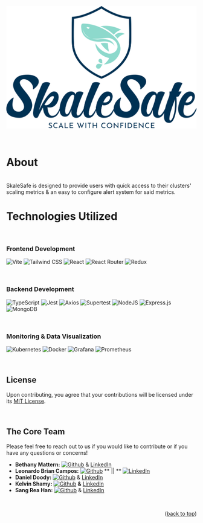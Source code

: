 

![SkaleSafeLogo](./client/assets/Logo%204.png)

<br/>

# About
<br/>
SkaleSafe is designed to provide users with quick access to their clusters' scaling metrics & an easy to configure alert system for said metrics.

# Technologies Utilized

<br/>

### Frontend Development

![Vite](https://img.shields.io/static/v1?style=for-the-badge&message=Vite&color=646CFF&logo=Vite&logoColor=FFFFFF&label=)
![Tailwind CSS](https://img.shields.io/static/v1?style=for-the-badge&message=Tailwind+CSS&color=222222&logo=Tailwind+CSS&logoColor=06B6D4&label=)
![React](https://img.shields.io/badge/react-%2320232a.svg?style=for-the-badge&logo=react&logoColor=%2361DAFB)
![React Router](https://img.shields.io/badge/React_Router-CA4245?style=for-the-badge&logo=react-router&logoColor=white)
![Redux](https://img.shields.io/static/v1?style=for-the-badge&message=Redux&color=764ABC&logo=Redux&logoColor=FFFFFF&label=)

<br/>

### Backend Development

![TypeScript](https://img.shields.io/static/v1?style=for-the-badge&message=TypeScript&color=3178C6&logo=TypeScript&logoColor=FFFFFF&label=)
![Jest](https://img.shields.io/static/v1?style=for-the-badge&message=Jest&color=C21325&logo=Jest&logoColor=FFFFFF&label=)
![Axios](https://img.shields.io/static/v1?style=for-the-badge&message=Axios&color=5A29E4&logo=Axios&logoColor=FFFFFF&label=)
![Supertest](https://img.shields.io/static/v1?style=for-the-badge&message=SuperTest&color=E33332&logo=Testing+Library&logoColor=FFFFFF&label=)
![NodeJS](https://img.shields.io/badge/node.js-6DA55F?style=for-the-badge&logo=node.js&logoColor=white)
![Express.js](https://img.shields.io/badge/express.js-%23404d59.svg?style=for-the-badge&logo=express&logoColor=%2361DAFB)
![MongoDB](https://img.shields.io/badge/MongoDB-%234ea94b.svg?style=for-the-badge&logo=mongodb&logoColor=white)

<br/>

### Monitoring & Data Visualization

![Kubernetes](https://img.shields.io/badge/kubernetes-%23326ce5.svg?style=for-the-badge&logo=kubernetes&logoColor=white)
![Docker](https://img.shields.io/badge/docker-%230db7ed.svg?style=for-the-badge&logo=docker&logoColor=white)
![Grafana](https://img.shields.io/badge/grafana-%23F46800.svg?style=for-the-badge&logo=grafana&logoColor=white)
![Prometheus](https://img.shields.io/badge/Prometheus-E6522C?style=for-the-badge&logo=Prometheus&logoColor=white)

<br/>

## License
Upon contributing, you agree that your contributions will be licensed under its [MIT License](/LICENSE).

<br/>

## The Core Team
Please feel free to reach out to us if you would like to contribute or if you have any questions or concerns!

- **Bethany Mattern:** [![Github](https://img.shields.io/static/v1?style=for-the-badge&message=GitHub&color=181717&logo=GitHub&logoColor=FFFFFF&label=)](https://github.com/bethanycable) & [LinkedIn](https://www.linkedin.com/in/bethany-a-mattern/)
- **Leonardo Brian Campos:** [![Github](https://img.shields.io/static/v1?style=for-the-badge&message=GitHub&color=181717&logo=GitHub&logoColor=FFFFFF&label=)](https://github.com/MetaBrian)  ** || **  [![LinkedIn](https://img.shields.io/static/v1?style=for-the-badge&message=LinkedIn&color=0A66C2&logo=LinkedIn&logoColor=FFFFFF&label=)](https://www.linkedin.com/in/leonardo-brian-campos/)
- **Daniel Doody:** [![Github](https://img.shields.io/static/v1?style=for-the-badge&message=GitHub&color=181717&logo=GitHub&logoColor=FFFFFF&label)](https://github.com/daniel-doody) & [LinkedIn](https://www.linkedin.com/in/daniel-doody/)
- **Kelvin Shamy:** [![Github](https://img.shields.io/static/v1?style=for-the-badge&message=GitHub&color=181717&logo=GitHub&logoColor=FFFFFF&label=)](https://github.com/KelvinShamy)  **&** [LinkedIn](https://www.linkedin.com/in/kelvin-shamy-839798a1/)
- **Sang Rea Han:** [![Github](https://img.shields.io/static/v1?style=for-the-badge&message=GitHub&color=181717&logo=GitHub&logoColor=FFFFFF&label=)](https://github.com/sxhanx) & [LinkedIn](https://github.com/sxhanx)
<br/>

<p align="right">(<a href="#readme-top">back to top</a>)</p>

